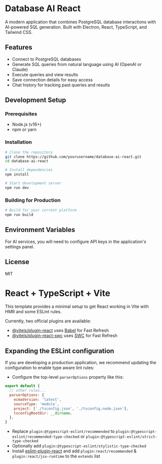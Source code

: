 # Database AI React

A modern application that combines PostgreSQL database interactions with AI-powered SQL generation. Built with Electron, React, TypeScript, and Tailwind CSS.

## Features

- Connect to PostgreSQL databases
- Generate SQL queries from natural language using AI (OpenAI or Claude)
- Execute queries and view results
- Save connection details for easy access
- Chat history for tracking past queries and results

## Development Setup

### Prerequisites
- Node.js (v16+)
- npm or yarn

### Installation

```bash
# Clone the repository
git clone https://github.com/yourusername/database-ai-react.git
cd database-ai-react

# Install dependencies
npm install

# Start development server
npm run dev
```

### Building for Production

```bash
# Build for your current platform
npm run build
```

## Environment Variables

For AI services, you will need to configure API keys in the application's settings panel.

## License

MIT

# React + TypeScript + Vite

This template provides a minimal setup to get React working in Vite with HMR and some ESLint rules.

Currently, two official plugins are available:

- [@vitejs/plugin-react](https://github.com/vitejs/vite-plugin-react/blob/main/packages/plugin-react/README.md) uses [Babel](https://babeljs.io/) for Fast Refresh
- [@vitejs/plugin-react-swc](https://github.com/vitejs/vite-plugin-react-swc) uses [SWC](https://swc.rs/) for Fast Refresh

## Expanding the ESLint configuration

If you are developing a production application, we recommend updating the configuration to enable type aware lint rules:

- Configure the top-level `parserOptions` property like this:

```js
export default {
  // other rules...
  parserOptions: {
    ecmaVersion: 'latest',
    sourceType: 'module',
    project: ['./tsconfig.json', './tsconfig.node.json'],
    tsconfigRootDir: __dirname,
  },
}
```

- Replace `plugin:@typescript-eslint/recommended` to `plugin:@typescript-eslint/recommended-type-checked` or `plugin:@typescript-eslint/strict-type-checked`
- Optionally add `plugin:@typescript-eslint/stylistic-type-checked`
- Install [eslint-plugin-react](https://github.com/jsx-eslint/eslint-plugin-react) and add `plugin:react/recommended` & `plugin:react/jsx-runtime` to the `extends` list
